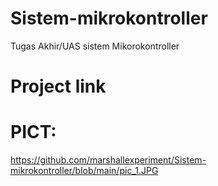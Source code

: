 # Sistem-mikrokontroller
Tugas Akhir/UAS sistem Mikorokontroller
# Project link

# PICT:
https://github.com/marshallexperiment/Sistem-mikrokontroller/blob/main/pic_1.JPG

